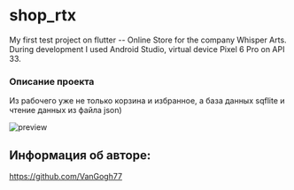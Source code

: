 # shop_rtx

My first test project on flutter -- Online Store for the company Whisper Arts. During development I used Android Studio,
virtual device Pixel 6 Pro on API 33.

### Описание проекта

Из рабочего уже не только корзина и избранное, а база данных sqflite и чтение данных из файла json)

![preview](https://github.com/VanGogh77/RTX_Shop/assets/120453648/3c2b43dc-24e4-4011-ab92-9da58a7134a1)

## Информация об авторе:
https://github.com/VanGogh77